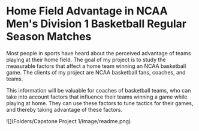 # Home Field Advantage in NCAA Men's Division 1 Basketball Regular Season Matches

Most people in sports have heard about the perceived advantage of teams playing at their home field. 
The goal of my project is to study the measurable factors that affect a home team winning an NCAA basketball game.
The clients of my project are NCAA basketball fans, coaches, and teams. 

This information will be valuable for coaches of  basketball teams, who can take into account factors that influence their teams winning a game while playing at home. They can use these factors to tune tactics for their games, and thereby taking  advantage of these factors.

![](Folders/Capstone Project 1/Image/readme.png)

